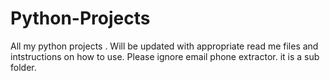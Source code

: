 # Python-Projects
All my python projects . Will be updated with appropriate read me files and intstructions on how to use. Please ignore email phone extractor. it is a sub folder. 
